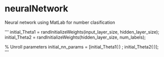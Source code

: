 # neuralNetwork
Neural network using MatLab for number clasification 


'''
initial_Theta1 = randInitializeWeights(input_layer_size, hidden_layer_size);
initial_Theta2 = randInitializeWeights(hidden_layer_size, num_labels);

% Unroll parameters
initial_nn_params = [initial_Theta1(:) ; initial_Theta2(:)];
'''
